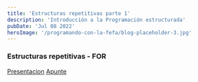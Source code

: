 ```yaml
---
title: 'Estructuras repetitivas parte 1'
description: 'Introducción a la Programación estructurada'
pubDate: 'Jul 08 2022'
heroImage: '/programando-con-la-fefa/blog-placeholder-3.jpg'
---
```


### Estructuras repetitivas - FOR
<a href="https://docs.google.com/presentation/d/1OQ4hEcdtt0nagIvh9XcLXXVI9t7gwLDVvxxIpkwLko8/" target="_blank">Presentacion</a>
<a href="https://docs.google.com/document/d/1ZtQR1CIEacRL6GW7NvRD6Masjq2a7sILA-MFupUtYZI/" target="_blank">Apunte</a>